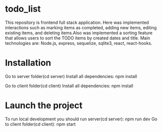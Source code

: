 # todo_list
This repository is frontend full stack application. 
Here was implemented interactions such as marking items as completed, adding new items, editing existing items, and deleting items.Also was implemented a sorting feature that allows users to sort the TODO items by created dates and title.
Main technologies are: Node.js, express, sequelize, sqlite3, react, react-hooks.

# Installation
Go to server folder(cd server)
Install all dependencies: npm install

Go to client folder(cd client)
Install all dependencies: npm install

# Launch the project
To run local development you should run server(cd server): npm run dev
Go to client folder(cd client): npm start


